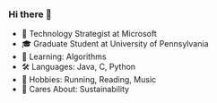 ### Hi there 👋
- 🏢 Technology Strategist at Microsoft
- 🎓 Graduate Student at University of Pennsylvania
- 🌱 Learning: Algorithms
- 🛠️ Languages: Java, C, Python
- 💬 Hobbies: Running, Reading, Music
- 🤗 Cares About: Sustainability

<!--
**wiigg/wiigg** is a ✨ _special_ ✨ repository because its `README.md` (this file) appears on your GitHub profile.

Here are some ideas to get you started:

- 🔭 I’m currently working on ...
- 🌱 I’m currently learning ...
- 👯 I’m looking to collaborate on ...
- 🤔 I’m looking for help with ...
- 💬 Ask me about ...
- 📫 How to reach me: ...
- 😄 Pronouns: ...
- ⚡ Fun fact: ...
-->
